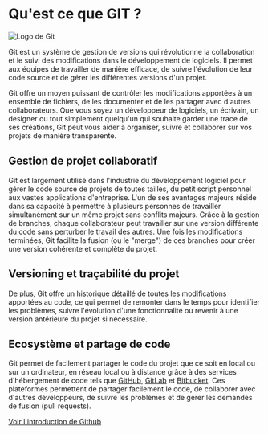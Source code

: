 # Qu'est ce que GIT ?

![Logo de Git](https://logowik.com/content/uploads/images/git6963.jpg "Logo de Git")

Git est un système de gestion de versions qui révolutionne la collaboration et le suivi des modifications dans le développement de logiciels. Il permet aux équipes de travailler de manière efficace, de suivre l'évolution de leur code source et de gérer les différentes versions d'un projet.

Git offre un moyen puissant de contrôler les modifications apportées à un ensemble de fichiers, de les documenter et de les partager avec d'autres collaborateurs. Que vous soyez un développeur de logiciels, un écrivain, un designer ou tout simplement quelqu'un qui souhaite garder une trace de ses créations, Git peut vous aider à organiser, suivre et collaborer sur vos projets de manière transparente.

## Gestion de projet collaboratif

Git est largement utilisé dans l'industrie du développement logiciel pour gérer le code source de projets de toutes tailles, du petit script personnel aux vastes applications d'entreprise. L'un de ses avantages majeurs réside dans sa capacité à permettre à plusieurs personnes de travailler simultanément sur un même projet sans conflits majeurs. Grâce à la gestion de branches, chaque collaborateur peut travailler sur une version différente du code sans perturber le travail des autres. Une fois les modifications terminées, Git facilite la fusion (ou le "merge") de ces branches pour créer une version cohérente et complète du projet.

## Versioning et traçabilité du projet

De plus, Git offre un historique détaillé de toutes les modifications apportées au code, ce qui permet de remonter dans le temps pour identifier les problèmes, suivre l'évolution d'une fonctionnalité ou revenir à une version antérieure du projet si nécessaire.

## Ecosystème et partage de code

Git permet de facilement partager le code du projet que ce soit en local ou sur un ordinateur, en réseau local ou à distance grâce à des services d'hébergement de code tels que [GitHub](https://github.com), [GitLab](https://about.gitlab.com) et [Bitbucket](https://bitbucket.org). Ces plateformes permettent de partager facilement le code, de collaborer avec d'autres développeurs, de suivre les problèmes et de gérer les demandes de fusion (pull requests).

[Voir l'introduction de Github](./github.md)

